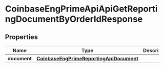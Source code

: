 
# CoinbaseEngPrimeApiApiGetReportingDocumentByOrderIdResponse

## Properties
Name | Type | Description | Notes
------------ | ------------- | ------------- | -------------
**document** | [**CoinbaseEngPrimeReportingApiDocument**](CoinbaseEngPrimeReportingApiDocument.md) |  | 



